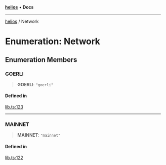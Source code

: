 [**helios**](../README.md) • **Docs**

***

[helios](../globals.md) / Network

# Enumeration: Network

## Enumeration Members

### GOERLI

> **GOERLI**: `"goerli"`

#### Defined in

[lib.ts:123](https://github.com/a16z/helios/blob/main/helios-ts/lib.ts#L123)

***

### MAINNET

> **MAINNET**: `"mainnet"`

#### Defined in

[lib.ts:122](https://github.com/a16z/helios/blob/main/helios-ts/lib.ts#L122)
